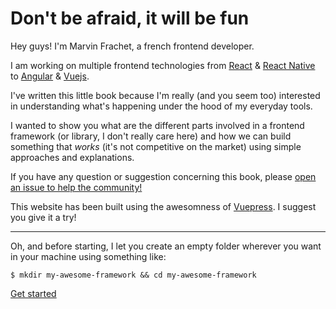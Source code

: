 # Don't be afraid, it will be fun

Hey guys! I'm Marvin Frachet, a french frontend developer.

I am working on multiple frontend technologies from [React](https://reactjs.org/) & [React Native](https://facebook.github.io/react-native/) to [Angular](https://angular.io/) & [Vuejs](https://vuejs.org/).

I've written this little book because I'm really (and you seem too) interested in understanding what's happening under the
hood of my everyday tools.

I wanted to show you what are the different parts involved in a frontend framework (or library, I don't really care here)
and how we can build something that _works_ (it's not competitive on the market) using simple approaches and explanations.

If you have any question or suggestion concerning this book, please [open an issue to help the community!](https://github.com/mfrachet/create-frontend-framework/issues?q=is%3Aissue+is%3Aopen+sort%3Aupdated-desc)

This website has been built using the awesomness of [Vuepress](https://vuepress.vuejs.org/). I suggest you give it a try!

---

Oh, and before starting, I let you create an empty folder wherever you want in your machine using something like:

```
$ mkdir my-awesome-framework && cd my-awesome-framework
```

[Get started](/templating/intro.html)
